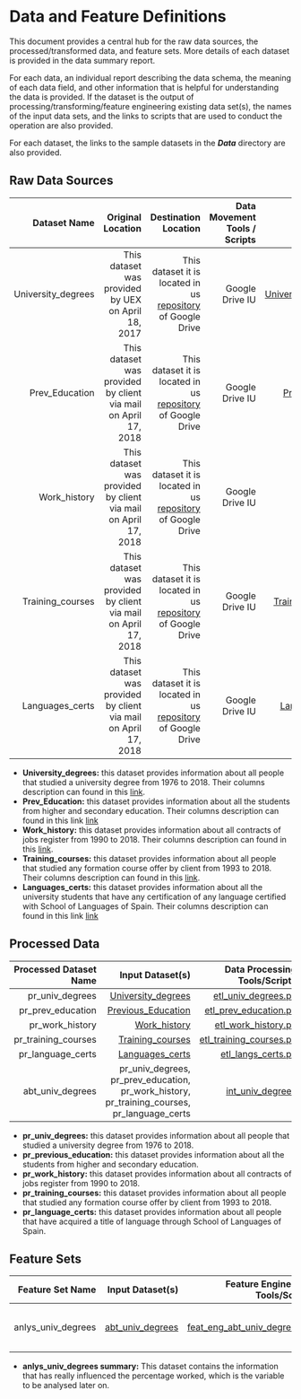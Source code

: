 # Data and Feature Definitions

This document provides a central hub for the raw data sources, the processed/transformed data, and feature sets. More details of each dataset is provided in the data summary report. 

For each data, an individual report describing the data schema, the meaning of each data field, and other information that is helpful for understanding the data is provided. If the dataset is the output of processing/transforming/feature engineering existing data set(s), the names of the input data sets, and the links to scripts that are used to conduct the operation are also provided. 


For each dataset, the links to the sample datasets in the _**Data**_ directory are also provided. 



## Raw Data Sources


| Dataset Name | Original Location   | Destination Location  | Data Movement Tools / Scripts | Link to Report |
| ---:| ---: | ---: | ---: | -----: |
|University_degrees | This dataset was provided by UEX on April 18, 2017 | This dataset it is located in us [repository](https://drive.google.com/drive/folders/1Osm27prcsBejYoVYSSPlFefSm_SJ6dG2?usp=sharing) of Google Drive| Google Drive IU | [University_degrees_Report](-)|
|Prev_Education | This dataset was provided by client via mail on April 17, 2018 | This dataset it is located in us [repository](https://drive.google.com/drive/folders/1Osm27prcsBejYoVYSSPlFefSm_SJ6dG2?usp=sharing) of Google Drive| Google Drive IU | [Prev_education Report](./Raw/Prev_education-DataSummaryReport.md)|
|Work_history | This dataset was provided by client via mail on April 17, 2018 | This dataset it is located in us [repository](https://drive.google.com/drive/folders/1Osm27prcsBejYoVYSSPlFefSm_SJ6dG2?usp=sharing) of Google Drive|Google Drive IU| [Work_history Report](./Raw/Work_History-DataSummaryReport.md)|
|Training_courses | This dataset was provided by client via mail on April 17, 2018 | This dataset it is located in us [repository](https://drive.google.com/drive/folders/1Osm27prcsBejYoVYSSPlFefSm_SJ6dG2?usp=sharing) of Google Drive| Google Drive IU | [Training_courses_Report](./Raw/Training_courses-DataSummaryReport.md)|
|Languages_certs | This dataset was provided by client via mail on April 17, 2018 | This dataset it is located in us [repository](https://drive.google.com/drive/folders/1Osm27prcsBejYoVYSSPlFefSm_SJ6dG2?usp=sharing) of Google Drive| Google Drive IU | [Language_certs Report](./Raw/Languages_certs-DataSummaryReport.md)|

* **University_degrees:** this dataset provides information about all people that studied a university degree from 1976 to 2018. Their columns description can found in this [link](../Data_Dictionaries/university_degrees-data_dictionary.xlsx).
* **Prev_Education:** this dataset provides information about all the students from higher and secondary education. Their columns description can found in this link [link](../Data_Dictionaries/prev_education-data_dictionary.xlsx)
* **Work_history:** this dataset provides information about all contracts of jobs register from 1990 to 2018. Their columns description can found in this [link](../Data_Dictionaries/work_history-data-dictionary.xlsx).
* **Training_courses:** this dataset provides information about all people that studied any formation course offer by client from 1993 to 2018. Their columns description can found in this [link](../Data_Dictionaries/training_courses-data-dictionary.xlsx).
* **Languages_certs:** this dataset provides information about all the university students that have any certification of any language certified with School of Languages of Spain. Their columns description can found in this link [link](../Data_Dictionaries/languages_certs-data_dictionary.xlsx)


## Processed Data
| Processed Dataset Name | Input Dataset(s)   | Data Processing Tools/Scripts | Link to Report |
| ---:| ---: | ---: | ---: | 
| pr_univ_degrees| [University_degrees](-) |[etl_univ_degrees.py](../../Code/Data_Acquisition_and_Understanding/ETL/etl_univ_degrees/etl_univ_degrees.py) | -|
| pr_prev_education| [Previous_Education](./Raw/Prev_education-DataSummaryReport.md) |[etl_prev_education.py](../../Code/Data_Acquisition_and_Understanding/ETL/etl_prev_education/etl_prev_education.py) | -|
| pr_work_history| [Work_history](./Raw/Work_History-DataSummaryReport.md) |[etl_work_history.py](../../Code/Data_Acquisition_and_Understanding/ETL/etl_work_history/etl_work_history.py) | - |
| pr_training_courses| [Training_courses](./Raw/Training_courses-DataSummaryReport.md) |[etl_training_courses.py](../../Code/Data_Acquisition_and_Understanding/ETL/etl_training_courses/etl_training_courses.py) | - |
| pr_language_certs| [Languages_certs](./Raw/Languages_certs-DataSummaryReport.md) |[etl_langs_certs.py](../../Code/Data_Acquisition_and_Understanding/ETL/etl_langs_certs/etl_langs_certs.py) | -|
| abt_univ_degrees | pr_univ_degrees, pr_prev_education, pr_work_history, pr_training_courses, pr_language_certs | [int_univ_degrees](../../Code/Data_Acquisition_and_Understanding/Integration/int_univ_degrees/int_univ_degrees.py) |[abt_univ_degrees_Report](./Integrated/abt_univ_degrees-DataSummaryReport.md)|

* **pr_univ_degrees:** this dataset provides information about all people that studied a university degree from 1976 to 2018.
* **pr_previous_education:** this dataset provides information about all the students from higher and secondary education.
* **pr_work_history:** this dataset provides information about all contracts of jobs register from 1990 to 2018.
* **pr_training_courses:** this dataset provides information about all people that studied any formation course offer by client from 1993 to 2018.
* **pr_language_certs:** this dataset provides information about all people that have acquired a title of language  through School of Languages of Spain.

## Feature Sets

| Feature Set Name | Input Dataset(s)   | Feature Engineering Tools/Scripts | Link to Report |
| ---:| ---: | ---: | ---: | 
| anlys_univ_degrees | [abt_univ_degrees](./Integrated/abt_univ_degrees-DataSummaryReport.md)| [feat_eng_abt_univ_degrees.py](link/to/R/script/file/in/Code) | [anlys_univ_degrees](./Feature Sets/analys_univ_degrees-DataSummaryReport.md)|

* **anlys_univ_degrees summary:** This dataset contains the information that has really influenced the percentage worked, which is the variable to be analysed later on.

